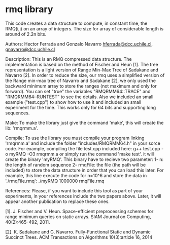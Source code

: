 rmq library
===========

This code creates a data structure to compute, in constant time, the RMQ(i,j) on an array 
of integers. The size for array of considerable length is around of 2.2n bits.

Authors: 
	Hector Ferrada and Gonzalo Navarro
	hferrada@dcc.uchile.cl, gnavarro@dcc.uchile.cl

Description:
	This is an RMQ compressed data structure. The implementation is based on the
	method of Fischer and Heun [1]. The tree representation is a light version of
	Range Min-Max Tree of Sadakane and Navarro [2].
	In order to reduce the size, our rmq uses a simplified version of the Range 
	min-max tree of Navarro and Sadakane [2], we only used the backward minimum 
	array to store the ranges (not maximum and only for forward). You can set 
	"true" the variables "RMQRMM64::TRACE" and "RMQRMM64::RUNTEST" to see the 
	details. Also we included an small example ("test.cpp") to show how to use 
	it and included an small experiment for the time. This works only for 64 bits 
	and supporting long sequences.

Make:
	To make the library just give the command 'make', this will
	create the lib: 'rmqrmm.a'.

Compile:
	To use the library you must compile your program linking 'rmqrmm.a' and include
	the folder "includes/RMQRMM64.h" in your sorce code.
	For example, compiling the file test.cpp included here:
		g++ test.cpp -o myRMQ -O3 rmqrmm.a 
		or simply run the command 'make test'. it will create the binary 'myRMQ'.
	This binary have to recieve two parameter: 
		1- n: the length of random sequence 
		2- rmqFile: the file (the path will be included) to store the data structure 
		in order that you can load this later.
	For example, this line execute the code for n=10^6 and store the data in './rmqFile.rmq':
		./myRMQ 1000000 rmqFile.rmq

References:
	Please, if you want to include this tool as part of your experiments, in your
	references include the two papers above. Later, it will appear another 
	publication to replace these ones.

[1]. J. Fischer and V. Heun. Space-efficient preprocessing schemes for
range minimum queries on static arrays. SIAM Journal on Computing, 40(2):465–492, 2011.

[2]. K. Sadakane and G. Navarro. Fully-Functional Static and Dynamic Succinct Trees. 
ACM Transactions on Algorithms 10(3):article 16, 2014
